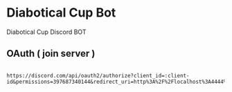 # Diabotical Cup Bot

Diabotical Cup Discord BOT

## OAuth ( join server )

```

https://discord.com/api/oauth2/authorize?client_id=:client-id&permissions=397687340144&redirect_uri=http%3A%2F%2Flocalhost%3A4444%2Fapi%2Fauth%2Fcallback&response_type=code&scope=bot%20applications.commands%20guilds.members.read%20guilds.join%20guilds%20identify%20messages.read
```

